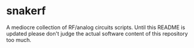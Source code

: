 # snakerf

A mediocre collection of RF/analog circuits scripts. Until this README is updated please don't judge the actual software content of this repository too much.
